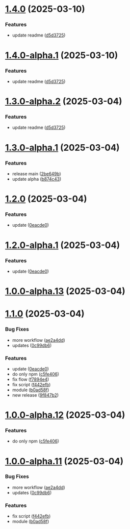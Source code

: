 # [1.4.0](https://github.com/niledatabase/nile-mcp-server/compare/v1.3.0...v1.4.0) (2025-03-10)


### Features

* update readme ([d5d3725](https://github.com/niledatabase/nile-mcp-server/commit/d5d3725c5deaa09819416e2f5ec38471da3e9d48))

# [1.4.0-alpha.1](https://github.com/niledatabase/nile-mcp-server/compare/v1.3.0...v1.4.0-alpha.1) (2025-03-10)


### Features

* update readme ([d5d3725](https://github.com/niledatabase/nile-mcp-server/commit/d5d3725c5deaa09819416e2f5ec38471da3e9d48))

# [1.3.0-alpha.2](https://github.com/niledatabase/nile-mcp-server/compare/v1.3.0-alpha.1...v1.3.0-alpha.2) (2025-03-04)

### Features

* update readme ([d5d3725](https://github.com/niledatabase/nile-mcp-server/commit/d5d3725c5deaa09819416e2f5ec38471da3e9d48))

# [1.3.0-alpha.1](https://github.com/niledatabase/nile-mcp-server/compare/v1.2.0...v1.3.0-alpha.1) (2025-03-04)


### Features

* release main ([2be649b](https://github.com/niledatabase/nile-mcp-server/commit/2be649b584212b0d47d65f837def47dc3a474e6e))
* update alpha ([b874c43](https://github.com/niledatabase/nile-mcp-server/commit/b874c43725f5cc13d306d59254f5ad24a1aca5e4))

# [1.2.0](https://github.com/niledatabase/nile-mcp-server/compare/v1.1.0...v1.2.0) (2025-03-04)

### Features

* update ([0eacde0](https://github.com/niledatabase/nile-mcp-server/commit/0eacde0fa5e280ba0dc49cf67f07c7afe3a11345))
# [1.2.0-alpha.1](https://github.com/niledatabase/nile-mcp-server/compare/v1.1.0...v1.2.0-alpha.1) (2025-03-04)


### Features

* update ([0eacde0](https://github.com/niledatabase/nile-mcp-server/commit/0eacde0fa5e280ba0dc49cf67f07c7afe3a11345))

# [1.0.0-alpha.13](https://github.com/niledatabase/nile-mcp-server/compare/v1.0.0-alpha.12...v1.0.0-alpha.13) (2025-03-04)
# [1.1.0](https://github.com/niledatabase/nile-mcp-server/compare/v1.0.0...v1.1.0) (2025-03-04)


### Bug Fixes

* more workflow ([ae2a4dd](https://github.com/niledatabase/nile-mcp-server/commit/ae2a4dd5e6e85d1870165f284a7bfde3132275be))
* updates ([0c99db6](https://github.com/niledatabase/nile-mcp-server/commit/0c99db6f616edd584647d5b226b6d5647ae0990d))

### Features

* update ([0eacde0](https://github.com/niledatabase/nile-mcp-server/commit/0eacde0fa5e280ba0dc49cf67f07c7afe3a11345))
* do only npm ([c5fe406](https://github.com/niledatabase/nile-mcp-server/commit/c5fe406c684d8034637c04bf4626cd8df543570c))
* fix flow ([f7894e4](https://github.com/niledatabase/nile-mcp-server/commit/f7894e4aa44db28455230b91b5806e2766ad330e))
* fix script ([f442efb](https://github.com/niledatabase/nile-mcp-server/commit/f442efb77c646f6e408e80a57f1ab787eed3d815))
* module ([b0ad58f](https://github.com/niledatabase/nile-mcp-server/commit/b0ad58f218706a3fcb4de0d6c851e70017b2bfa7))
* new release ([9f847b2](https://github.com/niledatabase/nile-mcp-server/commit/9f847b25ff0c3680ecbe81a96c49cd7974b7a184))

# [1.0.0-alpha.12](https://github.com/niledatabase/nile-mcp-server/compare/v1.0.0-alpha.11...v1.0.0-alpha.12) (2025-03-04)


### Features

* do only npm ([c5fe406](https://github.com/niledatabase/nile-mcp-server/commit/c5fe406c684d8034637c04bf4626cd8df543570c))

# [1.0.0-alpha.11](https://github.com/niledatabase/nile-mcp-server/compare/v1.0.0-alpha.10...v1.0.0-alpha.11) (2025-03-04)


### Bug Fixes

* more workflow ([ae2a4dd](https://github.com/niledatabase/nile-mcp-server/commit/ae2a4dd5e6e85d1870165f284a7bfde3132275be))
* updates ([0c99db6](https://github.com/niledatabase/nile-mcp-server/commit/0c99db6f616edd584647d5b226b6d5647ae0990d))


### Features

* fix script ([f442efb](https://github.com/niledatabase/nile-mcp-server/commit/f442efb77c646f6e408e80a57f1ab787eed3d815))
* module ([b0ad58f](https://github.com/niledatabase/nile-mcp-server/commit/b0ad58f218706a3fcb4de0d6c851e70017b2bfa7))
